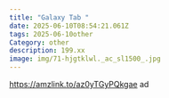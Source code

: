 ```yaml
---
title: "Galaxy Tab "
date: 2025-06-10T08:54:21.061Z
tags: 2025-06-10other
Category: other
description: 199.xx
image: img/71-hjgtklwl._ac_sl1500_.jpg
---
```

https://amzlink.to/az0yTGyPQkgae ad